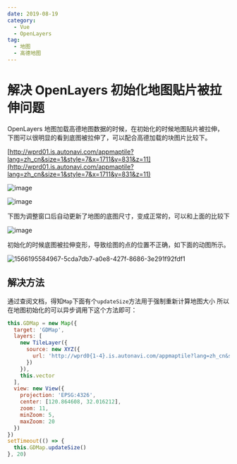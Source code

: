 ```yaml
---
date: 2019-08-19
category:
  - Vue
  - OpenLayers
tag:
  - 地图
  - 高德地图
---
```


# 解决 OpenLayers 初始化地图贴片被拉伸问题

OpenLayers 地图加载高德地图数据的时候，在初始化的时候地图贴片被拉伸，
下图可以很明显的看到底图被拉伸了，可以配合高德加载的块图片比较下。

<!-- more -->

[http://wprd01.is.autonavi.com/appmaptile?lang=zh_cn&size=1&style=7&x=1711&y=831&z=11](http://wprd01.is.autonavi.com/appmaptile?lang=zh_cn&size=1&style=7&x=1711&y=831&z=11)

![image](https://image.liubing.me/2019/12/26/28de90461c4b2.png)

![image](https://image.liubing.me/2019/12/26/2fdf854263f84.png)

下图为调整窗口后自动更新了地图的底图尺寸，变成正常的，可以和上面的比较下

![image](https://image.liubing.me/2019/12/26/75a33c6ec1c83.png)

初始化的时候底图被拉伸变形，导致绘图的点的位置不正确，如下面的动图所示。

![1566195584967-5cda7db7-a0e8-427f-8686-3e291f92fdf1](https://image.liubing.me/2019/12/26/8aacb6511c13b.gif)

## 解决方法

通过查阅文档，得知`Map`下面有个`updateSize`方法用于强制重新计算地图大小
所以在地图初始化的可以异步调用下这个方法即可：

```javascript
this.GDMap = new Map({
  target: 'GDMap',
  layers: [
    new TileLayer({
      source: new XYZ({
        url: 'http://wprd0{1-4}.is.autonavi.com/appmaptile?lang=zh_cn&size=1&style=7&x={x}&y={y}&z={z}'
      })
    }),
    this.vector
  ],
  view: new View({
    projection: 'EPSG:4326',
    center: [120.864608, 32.016212],
    zoom: 11,
    minZoom: 5,
    maxZoom: 20
  })
})
setTimeout(() => {
  this.GDMap.updateSize()
}, 20)
```
